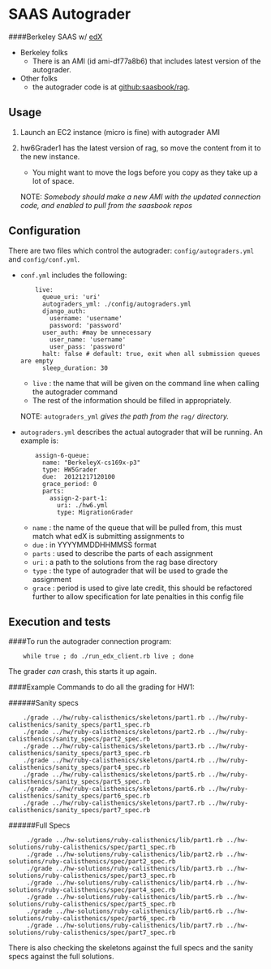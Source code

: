 SAAS Autograder
==============

####Berkeley SAAS  w/ [edX](https://www.edx.org/)

* Berkeley folks
  * There is an AMI (id ami-df77a8b6) that includes latest version of the autograder.
* Other folks
  * the autograder code is at [github:saasbook/rag](https://github.com/saasbook/rag).

Usage
--------------------

1. Launch an EC2 instance (micro is fine) with autograder AMI

2. hw6Grader1 has the latest version of rag, so move the content from it to the new instance.
   * You might want to move the logs before you copy as they take up a lot of space.

    NOTE: <i>Somebody should make a new AMI with the updated connection code, and enabled to pull from the saasbook repos</i>

Configuration
------------------------

There are two files which control the autograder: ```config/autograders.yml``` and  ```config/conf.yml```.

* ```conf.yml``` includes the following:

          live:
            queue_uri: 'uri'
            autograders_yml: ./config/autograders.yml
            django_auth:
              username: 'username'
              password: 'password'
            user_auth: #may be unnecessary
              user_name: 'username'
              user_pass: 'password'
            halt: false # default: true, exit when all submission queues are empty
            sleep_duration: 30

     * ```live``` : the name that will be given on the command line when calling the autograder command
     * The rest of the information should be filled in appropriately.

  NOTE: ```autograders_yml``` _gives the path from the_ ```rag/``` _directory._


* ```autograders.yml``` describes the actual autograder that will be running. An example is:

          assign-6-queue:
            name: "BerkeleyX-cs169x-p3"
            type: HW5Grader
            due:  20121217120100
            grace_period: 0
            parts:
              assign-2-part-1:
                uri: ./hw6.yml
                type: MigrationGrader

    * ```name``` : the name of the queue that will be pulled from, this must match what edX is submitting assignments to
    * ```due``` : in YYYYMMDDHHMMSS format
    * ```parts``` : used to describe the parts of each assignment
    * ```uri``` : a path to the solutions from the rag base directory
    * ```type``` : the type of autograder that will be used to grade the assignment
    * ```grace``` : period is used to give late credit, this should be refactored further to allow specification for late penalties in this config file

Execution and tests
--------------------------------

####To run the autograder connection program:

        while true ; do ./run_edx_client.rb live ; done

   The grader *can* crash, this starts it up again.


####Example Commands to do all the grading for HW1:

######Sanity specs

        ./grade ../hw/ruby-calisthenics/skeletons/part1.rb ../hw/ruby-calisthenics/sanity_specs/part1_spec.rb
        ./grade ../hw/ruby-calisthenics/skeletons/part2.rb ../hw/ruby-calisthenics/sanity_specs/part2_spec.rb
        ./grade ../hw/ruby-calisthenics/skeletons/part3.rb ../hw/ruby-calisthenics/sanity_specs/part3_spec.rb
        ./grade ../hw/ruby-calisthenics/skeletons/part4.rb ../hw/ruby-calisthenics/sanity_specs/part4_spec.rb
        ./grade ../hw/ruby-calisthenics/skeletons/part5.rb ../hw/ruby-calisthenics/sanity_specs/part5_spec.rb
        ./grade ../hw/ruby-calisthenics/skeletons/part6.rb ../hw/ruby-calisthenics/sanity_specs/part6_spec.rb
        ./grade ../hw/ruby-calisthenics/skeletons/part7.rb ../hw/ruby-calisthenics/sanity_specs/part7_spec.rb

######Full Specs

         ./grade ../hw-solutions/ruby-calisthenics/lib/part1.rb ../hw-solutions/ruby-calisthenics/spec/part1_spec.rb
         ./grade ../hw-solutions/ruby-calisthenics/lib/part2.rb ../hw-solutions/ruby-calisthenics/spec/part2_spec.rb
         ./grade ../hw-solutions/ruby-calisthenics/lib/part3.rb ../hw-solutions/ruby-calisthenics/spec/part3_spec.rb
         ./grade ../hw-solutions/ruby-calisthenics/lib/part4.rb ../hw-solutions/ruby-calisthenics/spec/part4_spec.rb
         ./grade ../hw-solutions/ruby-calisthenics/lib/part5.rb ../hw-solutions/ruby-calisthenics/spec/part5_spec.rb
         ./grade ../hw-solutions/ruby-calisthenics/lib/part6.rb ../hw-solutions/ruby-calisthenics/spec/part6_spec.rb
         ./grade ../hw-solutions/ruby-calisthenics/lib/part7.rb ../hw-solutions/ruby-calisthenics/spec/part7_spec.rb

There is also checking the skeletons against the full specs and the sanity specs against the full solutions.


